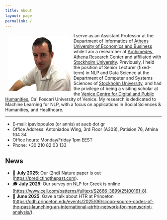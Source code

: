 ```yaml
---
title: About
layout: page
permalink: /
---
```


<img src="docs/assets/logo.jpeg" align="left" width="200px" style="padding:10px;"/>

I serve as an Assistant Professor at the Department of Informatics of [Athens University of Economics and Business](https://aueb.gr/en) while I am a researcher at [Archimedes, Athena Research Center](https://www.athenarc.gr/en/archimedes) and affiliated with [Stockholm University](https://dsv.su.se/en/). 
Previously, I held the position of Senior Lecturer (fixed-term) in NLP and Data Science at the Department of Computer and Systems Sciences of [Stockholm University](https://dsv.su.se/en/), and had the privilege of being a visiting scholar at the [Venice Centre for Digital and Public Humanities](https://vedph.github.io/), Ca' Foscari University of Venice.
My research is dedicated to Machine Learning for NLP, with a focus on applications in Social Sciences & Humanities, and Healthcare.

--- 

* E-mail: ipavlopoulos (or annis) at aueb dot gr
* Office Address: Antoniadou Wing, 3rd Floor (A308), Patision 76, Athina 104 34
* Office hours: Monday/Friday 1pm EEST
* Phone: +30 210 82 03 133

## News

- 📢 **July 2025**: Our (2nd) Nature paper is out (https://predictingthepast.com).
- 🎓 **July 2025**: Our survey on NLP for Greek is online (https://www.cell.com/patterns/fulltext/S2666-3899(25)00161-8).
- 🧪 **June 2025**: Gave a talk about HTR at Princeton (https://cdh.princeton.edu/events/2025/06/scoop-source-codes-of-the-past-launching-an-international-atrhtr-network-for-manuscript-analysis/).
